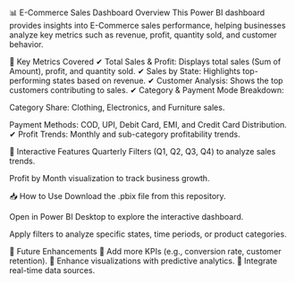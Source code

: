 📊 E-Commerce Sales Dashboard
Overview
This Power BI dashboard provides insights into E-Commerce sales performance, helping businesses analyze key metrics such as revenue, profit, quantity sold, and customer behavior.


🔹 Key Metrics Covered
✔ Total Sales & Profit: Displays total sales (Sum of Amount), profit, and quantity sold.
✔ Sales by State: Highlights top-performing states based on revenue.
✔ Customer Analysis: Shows the top customers contributing to sales.
✔ Category & Payment Mode Breakdown:

Category Share: Clothing, Electronics, and Furniture sales.

Payment Methods: COD, UPI, Debit Card, EMI, and Credit Card Distribution.
✔ Profit Trends: Monthly and sub-category profitability trends.

📅 Interactive Features
Quarterly Filters (Q1, Q2, Q3, Q4) to analyze sales trends.

Profit by Month visualization to track business growth.

📥 How to Use
Download the .pbix file from this repository.

Open in Power BI Desktop to explore the interactive dashboard.

Apply filters to analyze specific states, time periods, or product categories.

🚀 Future Enhancements
🔹 Add more KPIs (e.g., conversion rate, customer retention).
🔹 Enhance visualizations with predictive analytics.
🔹 Integrate real-time data sources.
